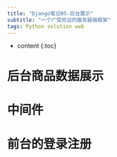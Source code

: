 ```yaml
---
title: "Django笔记05-后台展示"
subtitle: "一个广受欢迎的服务器端框架"
tags: Python solution web
---
```




* content
{:toc}





# 后台商品数据展示
# 中间件
# 前台的登录注册